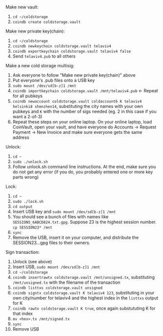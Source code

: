 Make new vault:

1. `cd ~/coldstorage`
2. `coindb create coldstorage.vault`

Make new private key(chain):

1. `cd ~/coldstorage`
2. `coindb newkeychain coldstorage.vault telaviv4`
3. `coindb exportkeychain coldstorage.vault telaviv4 false`
4. Send `telaviv4.pub` to all others

Make a new cold storage multisig:

1. Ask everyone to follow "Make new private key(chain)" above
2. Put everyone's .pub files onto a USB key
3. `sudo mount /dev/sd[b-z]1 /mnt`
4. `coindb importkeychain coldstorage.vault /mnt/telaviv4.pub` <- Repeat for all pubkeys
5. `coindb newaccount coldstorage.vault coldaccount6 K telaviv4 helsinki8 shenzhen14`, substituting the city names with your own pubkeys and `K` with the number of sigs needed (eg. 2 in this case if you want a 2-of-3)
6. Repeat these steps on your online laptop. On your online laptop, load CoinVault, open your vault, and have everyone do Accounts -> Request Payment -> New Invoice and make sure everyone gets the same address

Unlock:

1. `cd ~`
2. `sudo ./unlock.sh`
3. Follow unlock.sh command line instructions. At the end, make sure you do not get any error (if you do, you probably entered one or more key parts wrong)

Lock:

1. `cd ~`
2. `sudo ./lock.sh`
3. `cd output`
4. Insert USB key and `sudo mount /dev/sd[b-z]1 /mnt`
5. You should see a bunch of files with names like `SESSION5_6ABCD824.txt.gpg`. Suppose 23 is the highest session number. `cp SESSION23* /mnt`
6. `sync`
7. Remove the USB, insert it on your computer, and distribute the SESSION23...gpg files to their owners.

Sign transaction:

1. Unlock (see above)
2. Insert USB, `sudo mount /dev/sd[b-z]1 /mnt`
3. `cd ~/coldstorage`
4. `coindb insertrawtx coldstorage.vault /mnt/unsigned.tx`, substituting `/mnt/unsigned.tx` with the filename of the transaction
5. `coindb listtxs coldstorage.vault unsigned`
6. `coindb signtx coldstorage.vault K telaviv4 123`, substituting in your own city/number for telaviv4 and the highest index in the `listtxs` output for K
7. `coindb rawtx coldstorage.vault K true`, once again substututing K for that index
8. `mv <hex>.tx /mnt/signed.tx`
9. `sync`
10. Remove USB